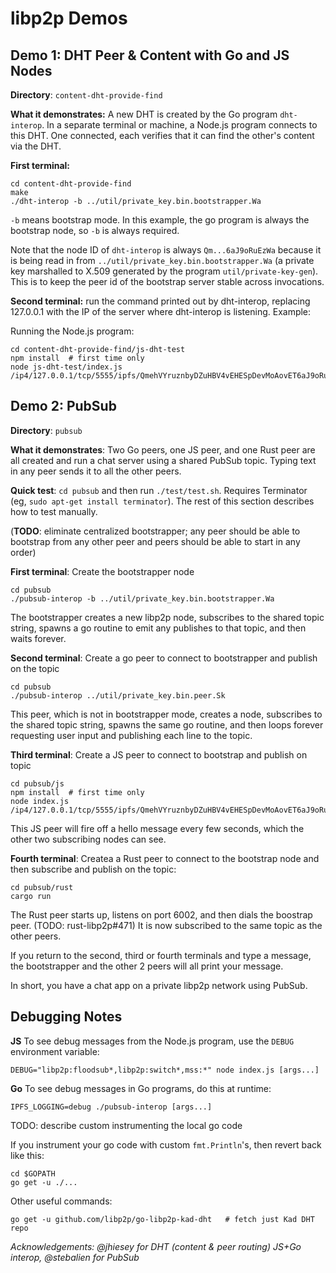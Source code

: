 # libp2p Demos

## Demo 1:  DHT Peer & Content with Go and JS Nodes

**Directory**:  `content-dht-provide-find`

**What it demonstrates:**  A new DHT is created by the Go program `dht-interop`.  In a separate terminal or machine, a Node.js program connects to this DHT.  One connected, each verifies that it can find the other's content via the DHT.

**First terminal:**
```
cd content-dht-provide-find
make
./dht-interop -b ../util/private_key.bin.bootstrapper.Wa
```

`-b` means bootstrap mode.  In this example, the go program is always the bootstrap node, so `-b` is always required.

Note that the node ID of `dht-interop` is always `Qm...6aJ9oRuEzWa` because it is being read in from `../util/private_key.bin.bootstrapper.Wa` (a private key marshalled to X.509 generated by the program `util/private-key-gen`).  This is to keep the peer id of the bootstrap server stable across invocations.

**Second terminal:**  run the command printed out by dht-interop, replacing 127.0.0.1 with the IP of the server where dht-interop is listening.  Example:

Running the Node.js program:
```
cd content-dht-provide-find/js-dht-test
npm install  # first time only
node js-dht-test/index.js /ip4/127.0.0.1/tcp/5555/ipfs/QmehVYruznbyDZuHBV4vEHESpDevMoAovET6aJ9oRuEzWa
```



## Demo 2:  PubSub

**Directory**:  `pubsub`

**What it demonstrates**:  Two Go peers, one JS peer, and one Rust peer are all created and run a chat server using a shared PubSub topic.  Typing text in any peer sends it to all the other peers.

**Quick test**:  `cd pubsub` and then run `./test/test.sh`.  Requires Terminator (eg, `sudo apt-get install terminator`).  The rest of this section describes how to test manually.

(**TODO**:  eliminate centralized bootstrapper; any peer should be able to bootstrap from any other peer and peers should be able to start in any order)

**First terminal**:  Create the bootstrapper node

```
cd pubsub
./pubsub-interop -b ../util/private_key.bin.bootstrapper.Wa
```

The bootstrapper creates a new libp2p node, subscribes to the shared topic string, spawns a go routine to emit any publishes to that topic, and then waits forever.

**Second terminal**:  Create a go peer to connect to bootstrapper and publish on the topic

```
cd pubsub
./pubsub-interop ../util/private_key.bin.peer.Sk
```

This peer, which is not in bootstrapper mode, creates a node, subscribes to the shared topic string, spawns the same go routine, and then loops forever requesting user input and publishing each line to the topic.

**Third terminal**:  Create a JS peer to connect to bootstrap and publish on topic
```
cd pubsub/js
npm install  # first time only
node index.js /ip4/127.0.0.1/tcp/5555/ipfs/QmehVYruznbyDZuHBV4vEHESpDevMoAovET6aJ9oRuEzWa
```

This JS peer will fire off a hello message every few seconds, which the other two subscribing nodes can see.

**Fourth terminal**:  Createa a Rust peer to connect to the bootstrap node and then subscribe and publish on the topic:

```
cd pubsub/rust
cargo run
```

The Rust peer starts up, listens on port 6002, and then dials the boostrap peer.  (TODO:  rust-libp2p#471)  It is now subscribed to the same topic as the other peers.

If you return to the second, third or fourth terminals and type a message, the bootstrapper and the other 2 peers will all print your message.

In short, you have a chat app on a private libp2p network using PubSub.

## Debugging Notes

**JS** To see debug messages from the Node.js program, use the `DEBUG` environment variable:
```
DEBUG="libp2p:floodsub*,libp2p:switch*,mss:*" node index.js [args...]
```

**Go** To see debug messages in Go programs, do this at runtime:
```
IPFS_LOGGING=debug ./pubsub-interop [args...]
```

TODO:  describe custom instrumenting the local go code

If you instrument your go code with custom `fmt.Println`'s, then revert back like this:
```
cd $GOPATH
go get -u ./...
```

Other useful commands:
```
go get -u github.com/libp2p/go-libp2p-kad-dht   # fetch just Kad DHT repo
```


_Acknowledgements:  @jhiesey for DHT (content & peer routing) JS+Go interop, @stebalien for PubSub_
